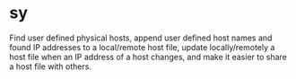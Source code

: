 # sy
Find user defined physical hosts, append user defined host names and
found IP addresses to a local/remote host file, update locally/remotely
a host file when an IP address of a host changes, and make it easier to
share a host file with others.
